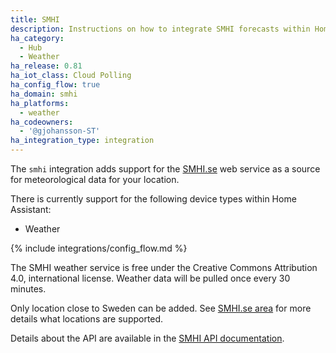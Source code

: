 ```yaml
---
title: SMHI
description: Instructions on how to integrate SMHI forecasts within Home Assistant.
ha_category:
  - Hub
  - Weather
ha_release: 0.81
ha_iot_class: Cloud Polling
ha_config_flow: true
ha_domain: smhi
ha_platforms:
  - weather
ha_codeowners:
  - '@gjohansson-ST'
ha_integration_type: integration
---
```


The `smhi` integration adds support for the [SMHI.se](https://www.smhi.se/) web service as a source for meteorological data for your location.

There is currently support for the following device types within Home Assistant:

- Weather

{% include integrations/config_flow.md %}


The SMHI weather service is free under the Creative Commons Attribution 4.0, international license. Weather data will be pulled once every 30 minutes.

<div class='note warning'>

Only location close to Sweden can be added. See [SMHI.se area](https://opendata.smhi.se/apidocs/metfcst/geographic_area.html) for more details what locations are supported.

</div>

Details about the API are available in the [SMHI API documentation](https://opendata.smhi.se/apidocs/metfcst/index.html).
